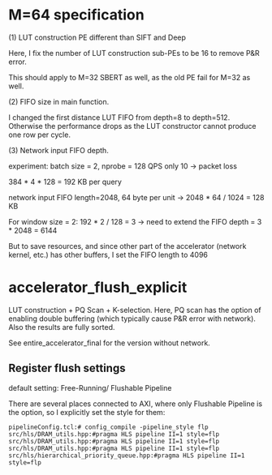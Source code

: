 # M=64 specification

(1) LUT construction PE different than SIFT and Deep

Here, I fix the number of LUT construction sub-PEs to be 16 to remove P&R error.

This should apply to M=32 SBERT as well, as the old PE fail for M=32 as well.  

(2) FIFO size in main function. 

I changed the first distance LUT FIFO from depth=8 to depth=512. Otherwise the performance drops as the LUT constructor cannot produce one row per cycle.

(3) Network input FIFO depth.

experiment: batch size = 2, nprobe = 128 QPS only 10 -> packet loss

384 * 4 * 128 = 192 KB per query

network input FIFO length=2048, 64 byte per unit -> 2048 * 64 / 1024 = 128 KB

For window size = 2: 192 * 2 / 128 = 3 -> need to extend the FIFO depth = 3 * 2048 = 6144

But to save resources, and since other part of the accelerator (network kernel, etc.) has other buffers, I set the FIFO length to 4096


# accelerator_flush_explicit

LUT construction + PQ Scan + K-selection. Here, PQ scan has the option of enabling double buffering (which typically cause P&R error with network). Also the results are fully sorted.

See entire_accelerator_final for the version without network.

## Register flush settings 

default setting: Free-Running/ Flushable Pipeline

There are several places connected to AXI, where only Flushable Pipeline is the option, so I explicitly set the style for them:

```
pipelineConfig.tcl:# config_compile -pipeline_style flp 
src/hls/DRAM_utils.hpp:#pragma HLS pipeline II=1 style=flp
src/hls/DRAM_utils.hpp:#pragma HLS pipeline II=1 style=flp
src/hls/DRAM_utils.hpp:#pragma HLS pipeline II=1 style=flp
src/hls/hierarchical_priority_queue.hpp:#pragma HLS pipeline II=1 style=flp
```